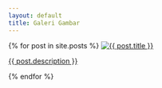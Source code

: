 ```yaml
---
layout: default
title: Galeri Gambar
---
```


<div class="grid grid-cols-1 md:grid-cols-2 lg:grid-cols-3 gap-8 p-4">
  {% for post in site.posts %}
    <a href="{{ post.url }}" class="block text-center">
      <img src="{{ post.image }}" alt="{{ post.title }}" class="mx-auto mb-2 rounded-lg shadow-md" />
      <p class="text-gray-700">{{ post.description }}</p>
    </a>
  {% endfor %}
</div>
